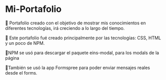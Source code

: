 # Mi-Portafolio

📌 Portafolio creado con el objetivo de mostrar mis conocimientos en diferentes tecnologías, irá creciendo a lo largo del tiempo.

📌 Este portafolio fué creado principalmente por las tecnologías: CSS, HTML y un poco de NPM.

📌NPM se usó para descargar el paquete eins-modal, para los modals de la página

📌También se usó la app Formspree para poder enviar mensajes reales desde el forms.


